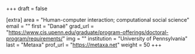 +++
draft = false

[extra]
area = "Human-computer interaction; computational social science"
email = ""
first = "Danaë"
grad_url = "https://www.cis.upenn.edu/graduate/program-offerings/doctoral-program/requirements/"
img = ""
institution = "University of Pennsylvania"
last = "Metaxa"
prof_url = "https://metaxa.net"
weight = 50
+++